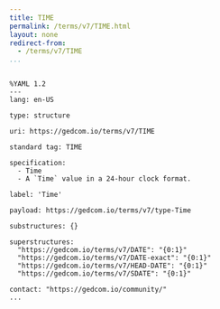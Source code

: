 ```yaml
---
title: TIME
permalink: /terms/v7/TIME.html
layout: none
redirect-from:
  - /terms/v7/TIME
...
```


```

%YAML 1.2
---
lang: en-US

type: structure

uri: https://gedcom.io/terms/v7/TIME

standard tag: TIME

specification:
  - Time
  - A `Time` value in a 24-hour clock format.

label: 'Time'

payload: https://gedcom.io/terms/v7/type-Time

substructures: {}

superstructures:
  "https://gedcom.io/terms/v7/DATE": "{0:1}"
  "https://gedcom.io/terms/v7/DATE-exact": "{0:1}"
  "https://gedcom.io/terms/v7/HEAD-DATE": "{0:1}"
  "https://gedcom.io/terms/v7/SDATE": "{0:1}"

contact: "https://gedcom.io/community/"
...

```

